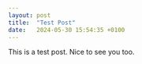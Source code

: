 ```yaml
---
layout: post
title:  "Test Post"
date:   2024-05-30 15:54:35 +0100
---
```

This is a test post. Nice to see you too.

